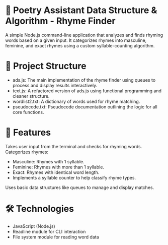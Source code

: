 # 🧠 Poetry Assistant Data Structure & Algorithm - Rhyme Finder
A simple Node.js command-line application that analyzes and finds rhyming words based on a given input. It categorizes rhymes into masculine, feminine, and exact rhymes using a custom syllable-counting algorithm.

# 📂 Project Structure
* ads.js: The main implementation of the rhyme finder using queues to process and display results interactively.
* text.js: A refactored version of ads.js using functional programming and cleaner structure.
* wordlist2.txt: A dictionary of words used for rhyme matching.
* pseudocode.txt: Pseudocode documentation outlining the logic for all core functions.

# 🚀 Features
Takes user input from the terminal and checks for rhyming words.
Categorizes rhymes:
* Masculine: Rhymes with 1 syllable.
* Feminine: Rhymes with more than 1 syllable.
* Exact: Rhymes with identical word length.
* Implements a syllable counter to help classify rhyme types.

Uses basic data structures like queues to manage and display matches.

# 🛠️ Technologies
* JavaScript (Node.js)
* Readline module for CLI interaction
* File system module for reading word data
